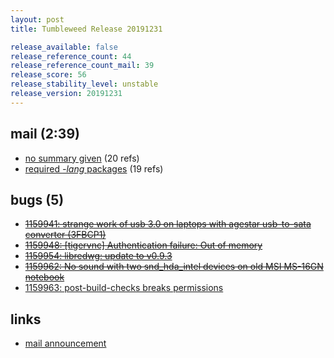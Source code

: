 ```yaml
---
layout: post
title: Tumbleweed Release 20191231

release_available: false
release_reference_count: 44
release_reference_count_mail: 39
release_score: 56
release_stability_level: unstable
release_version: 20191231
---
```


## mail (2:39)

- [no summary given](https://github.com/boombatower/tumbleweed-review/issues/10) (20 refs)
- [required *-lang* packages](https://lists.opensuse.org/opensuse-factory/2020-01/msg00008.html) (19 refs)

## bugs (5)

<!--more-->

- ~~[1159941: strange work of usb 3.0 on laptops with agestar usb-to-sata converter (3FBCP1)](https://bugzilla.opensuse.org/show_bug.cgi?id=1159941)~~
- ~~[1159948: \[tigervnc\] Authentication failure: Out of memory](https://bugzilla.opensuse.org/show_bug.cgi?id=1159948)~~
- ~~[1159954: libredwg: update to v0.9.3](https://bugzilla.opensuse.org/show_bug.cgi?id=1159954)~~
- ~~[1159962: No sound with two snd_hda_intel devices on old MSI MS-16GN notebook](https://bugzilla.opensuse.org/show_bug.cgi?id=1159962)~~
- [1159963: post-build-checks breaks permissions](https://bugzilla.opensuse.org/show_bug.cgi?id=1159963)



## links

- [mail announcement](https://github.com/boombatower/tumbleweed-review/issues/10)
